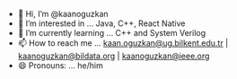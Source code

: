 - 👋 Hi, I’m @kaanoguzkan
- 👀 I’m interested in ... Java, C++, React Native 
- 🌱 I’m currently learning ... C++ and System Verilog
- 📫 How to reach me ... kaan.oguzkan@ug.bilkent.edu.tr | kaanoguzkan@bildata.org | kaanoguzkan@ieee.org
- 😄 Pronouns: ... he/him 

<!---
kaanoguzkan/kaanoguzkan is a ✨ special ✨ repository because its `README.md` (this file) appears on your GitHub profile.
You can click the Preview link to take a look at your changes.
--->
